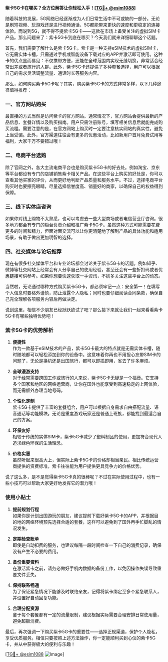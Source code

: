 **紫卡5G卡在哪买？全方位解答让你轻松入手！[[TG💪+ @esim1088](https://t.me/s/esim1088)]**

随着科技的发展，5G网络已经逐渐成为人们日常生活中不可或缺的一部分。无论是刷短视频、玩游戏还是进行视频通话，5G都能带来更快的速度和更稳定的连接体验。而说到5G，就不得不提紫卡5G卡——这款在市场上备受关注的虚拟SIM卡产品。那么问题来了：紫卡5G卡到底在哪买？今天我们就来详细聊聊这个话题。

首先，我们需要了解什么是紫卡5G卡。紫卡是一种支持eSIM技术的虚拟SIM卡，它无需实体卡槽，只需通过手机或智能设备下载对应的APP并激活即可使用。这种卡的优点显而易见：不仅携带方便，还能在全球范围内实现无缝切换，非常适合经常出差或者旅行的人群。此外，紫卡5G卡还提供了多种套餐选择，用户可以根据自己的需求灵活调整流量、通话时长等服务内容。

那么，如何购买紫卡5G卡呢？其实，购买紫卡5G卡的方式非常多样，以下几种途径值得推荐：

### 一、官方网站购买

最直接的方式当然是访问紫卡的官方网站。通常情况下，官方网站会提供最新的产品信息、套餐详情以及购买指南。用户只需注册账号，填写相关信息后就能完成购买流程。需要注意的是，在官方网站上购买时一定要注意核实网站的真实性，避免上当受骗。此外，官方渠道往往会有更多的优惠活动，比如新用户首月免费试用等福利，大家千万不要错过哦！

### 二、电商平台选购

除了官网之外，各大主流电商平台也是购买紫卡5G卡的好去处。例如淘宝、京东等平台都设有专门的店铺销售紫卡相关产品。在这些平台上购买的好处是，你可以查看其他买家的评价，从而更好地判断产品质量和服务水平。不过，选择电商平台购买时也要擦亮眼睛，尽量选择信誉度高、销量好的商家，以确保自己的权益得到保障。

### 三、线下实体店咨询

如果你对线上购物不太熟悉，也可以考虑去一些大型商场或者电信营业厅咨询。很多地方都会有专门的柜台负责介绍和推广紫卡5G卡。虽然这种方式可能需要花费更多的时间和精力，但面对面交流可以让你更清楚地了解到产品的具体功能和适用场景，有助于做出更加明智的选择。

### 四、社交媒体与论坛推荐

现在有很多社交媒体平台和专业论坛都会讨论关于紫卡5G卡的话题。例如知乎、微博等社交网站上经常会有人分享自己的使用经验，甚至还会有一些折扣码或者优惠链接可供参考。如果你想要快速获取一手资讯，不妨多关注这些平台上的动态。

当然啦，无论通过哪种方式购买紫卡5G卡，都必须牢记一点：安全第一！在填写个人信息时要格外谨慎，防止泄露个人隐私；同时也要仔细阅读合同条款，确保自己完全理解各项服务内容后再做决定。

说到这里，相信不少朋友已经跃跃欲试了吧？那么接下来就让我们一起来看看紫卡5G卡有哪些独特优势吧！

### 紫卡5G卡的优势解析

1. **便捷性**  
   作为一款基于eSIM技术的产品，紫卡5G卡最大的特点就是无需实体卡槽，随时随地都可以轻松添加到你的设备中。这意味着你再也不用担心忘带SIM卡的问题了，无论是换机还是出国旅行，都可以即插即用，省去了许多麻烦。

2. **全球漫游支持**  
   对于经常需要跨国工作或旅行的人来说，紫卡5G卡无疑是一个福音。它支持多个国家和地区的网络运营商，让你在国外也能享受到高速稳定的上网体验，而无需额外办理当地号码。

3. **个性化定制**  
   紫卡5G卡提供了丰富的套餐组合，用户可以根据自身需求自由搭配流量、语音通话等功能模块。无论是重度游戏玩家还是普通上班族，都能找到最适合自己的方案。

4. **环保友好**  
   相较于传统的实体SIM卡，紫卡5G卡减少了塑料制品的使用，更加符合现代人追求绿色环保的生活理念。

5. **价格实惠**  
   虽然听起来很高大上，但实际上紫卡5G卡的价格却相当亲民。相比传统运营商提供的资费标准，紫卡往往能为用户提供更具竞争力的价格优势。

说了这么多，是不是觉得紫卡5G卡真的很棒呢？不过在实际使用过程中，也有一些小技巧可以帮助大家更好地发挥它的潜力哦！

### 使用小贴士

1. **提前规划行程**  
   如果你是计划出国游玩的朋友，建议提前下载好紫卡5G卡的APP，并根据目的地的网络环境预先选择合适的套餐，这样可以避免到了国外再手忙脚乱的情况发生。

2. **定期检查账单**  
   即使是自动扣费的服务，也建议每隔一段时间检查一下自己的消费记录，确保没有产生不必要的费用。

3. **备份重要资料**  
   在激活紫卡之前，请务必做好手机内数据的备份工作，以免因操作失误导致重要文件丢失。

4. **保持联系畅通**  
   为了保证紧急情况下能够及时联络亲友，记得将紫卡绑定至多个紧急联系人，并设置好自动回复功能。

5. **合理分配资源**  
   鉴于每个套餐都有一定的流量限制，建议根据实际需要合理安排日常使用量，避免超额消费。

最后，再次强调一下购买紫卡5G卡的重要性——选择正规渠道，保护个人隐私，享受优质服务。相信只要按照上述方法操作，你一定能顺利买到心仪的紫卡5G卡，并从中获得极大的便利与乐趣！

[[TG💪+ @esim1088](https://t.me/s/esim1088) ![Image](https://i.postimg.cc/4NQfJmqS/Snipaste-2025-05-13-00-14-12.png)]